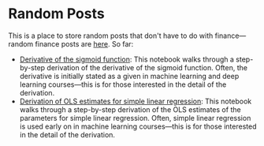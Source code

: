 # Random Posts

This is a place to store random posts that don't have to do with finance—random finance posts are [here](https://github.com/limits-to-arbitrage/random-finance-posts). So far:
* [Derivative of the sigmoid function](derivative_sigmoid.ipynb): This notebook walks through a step-by-step derivation of the derivative of the sigmoid function. Often, the derivative is initially stated as a given in machine learning and deep learning courses—this is for those interested in the detail of the derivation.
* [Derivation of OLS estimates for simple linear regression](simple_regression_ols.ipynb): This notebook walks through a step-by-step derivation of the OLS estimates of the parameters for simple linear regression. Often, simple linear regression is used early on in machine learning courses—this is for those interested in the detail of the derivation.
